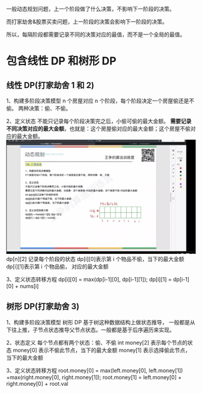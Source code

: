 一般动态规划问题，上一个阶段做了什么决策，不影响下一阶段的决策。

而打家劫舍&股票买卖问题，上一阶段的决策会影响下一阶段的决策。

所以，每隔阶段都需要记录不同的决策对应的最值，而不是一个全局的最值。

# 包含线性 DP 和树形 DP

## 线性 DP(打家劫舍 1 和 2)

1、构建多阶段决策模型
n 个房屋对应 n 个阶段，每个阶段决定一个房屋偷还是不偷。 两种决策：偷、不偷。

2、定义状态
不能只记录每个阶段决策完之后，小偷可偷的最大金额。
**需要记录不同决策对应的最大金额**，也就是：这个房屋偷对应的最大金额；这个房屋不偷对应的最大金额。
![aaa](./打家劫舍.png)
dp[n][2] 记录每个阶段的状态
dp[i][0]表示第 i 个物品不偷，当下的最大金额
dp[i][1]表示第 i 个物品偷， 对应的最大金额

3、定义状态转移方程
dp[i][0] = max(dp[i-1][0], dp[i-1][1]);
dp[i][1] = dp[i-1][0] + nums[i]

## 树形 DP(打家劫舍 3)

1、构建多阶段决策模型
树形 DP 基于树这种数据结构上做状态推导， 一般都是从下往上推，子节点状态推导父节点状态。一般都是基于后序遍历来实现。

2、状态定义
每个节点都有两个状态：偷、不偷
int money[2] 表示每个节点的状态
money[0] 表示不偷此节点，当下的最大金额
money[1] 表示选择偷此节点，当下的最大金额

3、定义状态转移方程
root.money[0] = max(left.money[0], left.money[1]) +max(right.money[0], right.money[1]);
root.money[1] = left.money[0] + right.money[0] + root.val
